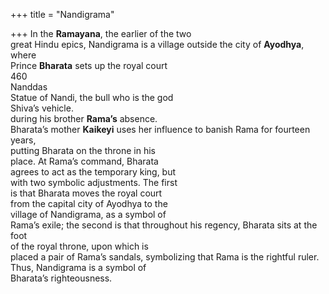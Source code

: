 +++
title = "Nandigrama"

+++
In the **Ramayana**, the earlier of the two  
great Hindu epics, Nandigrama is a village outside the city of **Ayodhya**, where  
Prince **Bharata** sets up the royal court  
460  
Nanddas  
Statue of Nandi, the bull who is the god  
Shiva’s vehicle.  
during his brother **Rama’s** absence.  
Bharata’s mother **Kaikeyi** uses her influence to banish Rama for fourteen years,  
putting Bharata on the throne in his  
place. At Rama’s command, Bharata  
agrees to act as the temporary king, but  
with two symbolic adjustments. The first  
is that Bharata moves the royal court  
from the capital city of Ayodhya to the  
village of Nandigrama, as a symbol of  
Rama’s exile; the second is that throughout his regency, Bharata sits at the foot  
of the royal throne, upon which is  
placed a pair of Rama’s sandals, symbolizing that Rama is the rightful ruler.  
Thus, Nandigrama is a symbol of  
Bharata’s righteousness.